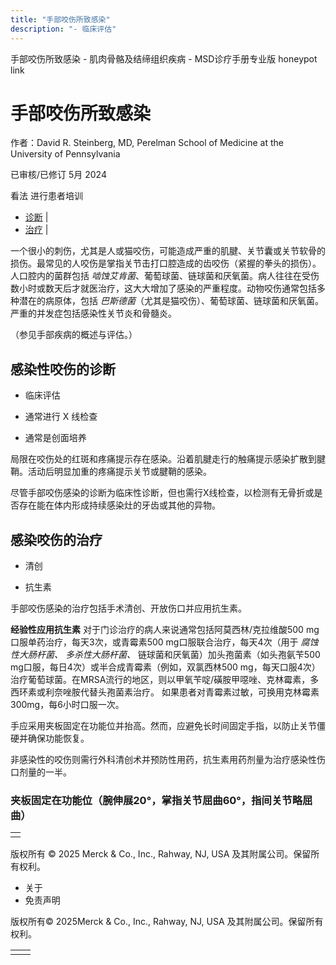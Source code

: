 ```yaml
---
title: "手部咬伤所致感染"
description: "- 临床评估"
---
```


﻿手部咬伤所致感染 \- 肌肉骨骼及结缔组织疾病 \- MSD诊疗手册专业版 honeypot link

# 手部咬伤所致感染

作者：David R. Steinberg, MD, Perelman School of Medicine at the University of Pennsylvania

已审核/已修订 5月 2024

看法 进行患者培训

- [诊断](#诊断_v8354940_zh) \|
- [治疗](#治疗_v8354949_zh) \|

一个很小的刺伤，尤其是人或猫咬伤，可能造成严重的肌腱、关节囊或关节软骨的损伤。最常见的人咬伤是掌指关节击打口腔造成的齿咬伤（紧握的拳头的损伤）。人口腔内的菌群包括 _啮蚀艾肯菌_、葡萄球菌、链球菌和厌氧菌。病人往往在受伤数小时或数天后才就医治疗，这大大增加了感染的严重程度。动物咬伤通常包括多种潜在的病原体，包括 _巴斯德菌_（尤其是猫咬伤）、葡萄球菌、链球菌和厌氧菌。严重的并发症包括感染性关节炎和骨髓炎。

（参见手部疾病的概述与评估。）

## 感染性咬伤的诊断

- 临床评估

- 通常进行 X 线检查

- 通常是创面培养


局限在咬伤处的红斑和疼痛提示存在感染。沿着肌腱走行的触痛提示感染扩散到腱鞘。活动后明显加重的疼痛提示关节或腱鞘的感染。

尽管手部咬伤感染的诊断为临床性诊断，但也需行X线检查，以检测有无骨折或是否存在能在体内形成持续感染灶的牙齿或其他的异物。

## 感染咬伤的治疗

- 清创

- 抗生素


手部咬伤感染的治疗包括手术清创、开放伤口并应用抗生素。

**经验性应用抗生素** 对于门诊治疗的病人来说通常包括阿莫西林/克拉维酸500 mg口服单药治疗，每天3次，或青霉素500 mg口服联合治疗，每天4次（用于 _腐蚀性大肠杆菌、_ _多杀性大肠杆菌、_ 链球菌和厌氧菌）加头孢菌素（如头孢氨苄500 mg口服，每日4次）或半合成青霉素（例如，双氯西林500 mg，每天口服4次）治疗葡萄球菌。在MRSA流行的地区，则以甲氧苄啶/磺胺甲噁唑、克林霉素，多西环素或利奈唑胺代替头孢菌素治疗。 如果患者对青霉素过敏，可换用克林霉素300mg，每6小时口服一次。

手应采用夹板固定在功能位并抬高。然而，应避免长时间固定手指，以防止关节僵硬并确保功能恢复。

非感染性的咬伤则需行外科清创术并预防性用药，抗生素用药剂量为治疗感染性伤口剂量的一半。

### 夹板固定在功能位（腕伸展20°，掌指关节屈曲60°，指间关节略屈曲）

|     |
| --- |
|  |



版权所有 © 2025
Merck & Co., Inc., Rahway, NJ, USA 及其附属公司。保留所有权利。

- 关于
- 免责声明

版权所有© 2025Merck & Co., Inc., Rahway, NJ, USA 及其附属公司。保留所有权利。

|     |     |
| --- | --- |
|  |  |